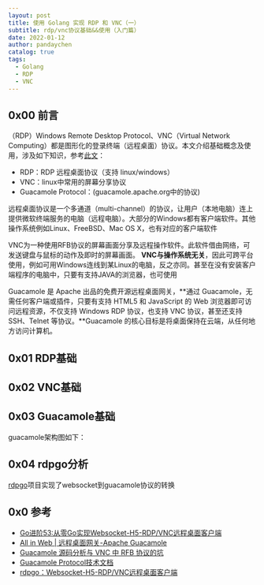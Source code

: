 ```yaml
---
layout: post
title: 使用 Golang 实现 RDP 和 VNC（一）
subtitle: rdp/vnc协议基础&&使用（入门篇）
date: 2022-01-12
author: pandaychen
catalog: true
tags:
  - Golang
  - RDP
  - VNC
---
```


## 0x00 前言
（RDP）Windows Remote Desktop Protocol、VNC（Virtual Network Computing）都是图形化的登录终端（远程桌面）协议。本文介绍基础概念及使用，涉及如下知识，参考[此文](https://mojotv.cn/golang/golang-html5-websocket-remote-desktop)：
- RDP：RDP 远程桌面协议（支持 linux/windows）
- VNC：linux中常用的屏幕分享协议
- Guacamole Protocol：(guacamole.apache.org中的协议)

远程桌面协议是一个多通道（multi-channel）的协议，让用户（本地电脑）连上提供微软终端服务的电脑（远程电脑）。大部分的Windows都有客户端软件。其他操作系统例如Linux、FreeBSD、Mac OS X，也有对应的客户端软件

VNC为一种使用RFB协议的屏幕画面分享及远程操作软件。此软件借由网络，可发送键盘与鼠标的动作及即时的屏幕画面。 **VNC与操作系统无关**，因此可跨平台使用，例如可用Windows连线到某Linux的电脑，反之亦同。甚至在没有安装客户端程序的电脑中，只要有支持JAVA的浏览器，也可使用

Guacamole 是 Apache 出品的免费开源远程桌面网关，**通过 Guacamole，无需任何客户端或插件，只要有支持 HTML5 和 JavaScript 的 Web 浏览器即可访问远程资源，不仅支持 Windows RDP 协议，也支持 VNC 协议，甚至还支持 SSH、Telnet 等协议。**Guacamole 的核心目标是将桌面保持在云端，从任何地方访问计算机。


##  0x01  RDP基础


##  0x02  VNC基础


##  0x03  Guacamole基础
guacamole架构图如下：
![]()


##  0x04  rdpgo分析
[rdpgo](https://github.com/mojocn/rdpgo)项目实现了websocket到guacamole协议的转换


## 0x0 参考
-	[Go进阶53:从零Go实现Websocket-H5-RDP/VNC远程桌面客户端](https://mojotv.cn/golang/golang-html5-websocket-remote-desktop)
- [All in Web | 远程桌面网关-Apache Guacamole](https://zhuanlan.zhihu.com/p/432814073)
- [Guacamole 源码分析与 VNC 中 RFB 协议的坑](https://changkun.de/blog/posts/guacamole-%E6%BA%90%E7%A0%81%E5%88%86%E6%9E%90%E4%B8%8E-vnc-%E4%B8%AD-rfb-%E5%8D%8F%E8%AE%AE%E7%9A%84%E5%9D%91/?hmsr=joyk.com&utm_source=joyk.com&utm_medium=referral)
- [Guacamole Protocol技术文档](https://guacamole.apache.org/doc/gug/guacamole-protocol.html#guacamole-protocol-handshake)
- [rdpgo：Websocket-H5-RDP/VNC远程桌面客户端](https://github.com/mojocn/rdpgo)